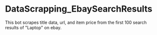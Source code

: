 # DataScrapping_EbaySearchResults
This bot scrapes title data, url, and item price from the first 100 search results of "Laptop" on ebay. 
